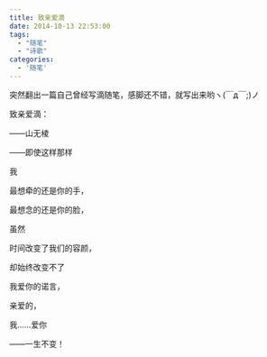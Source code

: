 ```yaml
---
title: 致亲爱滴
date: 2014-10-13 22:53:00
tags: 
  - "随笔"
  - "诗歌"
categories: 
  - '随笔'
---
```



突然翻出一篇自己曾经写滴随笔，感脚还不错，就写出来哟ヽ(￣д￣;)ノ


致亲爱滴：

——山无棱

——即使这样那样

我

最想牵的还是你的手，

最想念的还是你的脸，

虽然

时间改变了我们的容颜，

却始终改变不了

我爱你的诺言，

亲爱的，

我……爱你

——一生不变！